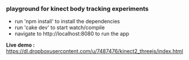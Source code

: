 ### playground for kinect body tracking experiments

* run 'npm install' to install the dependencies
* run 'cake dev' to start watch/compile
* navigate to http://localhost:8080 to run the app

**Live demo :** https://dl.dropboxusercontent.com/u/7487476/kinect2_threejs/index.html
